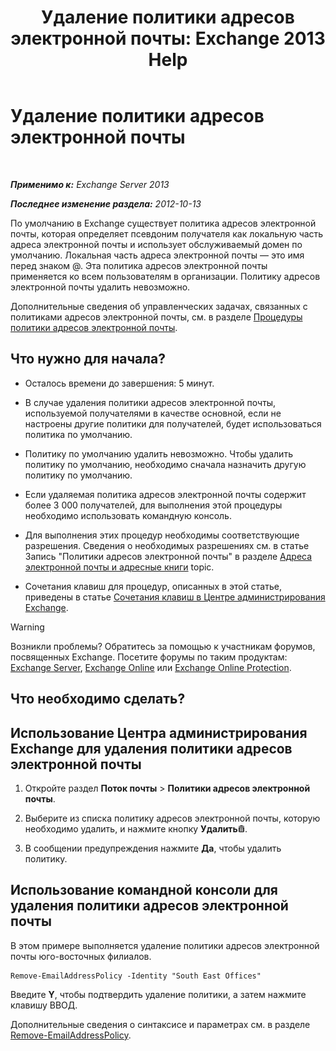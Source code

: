 ﻿---
title: 'Удаление политики адресов электронной почты: Exchange 2013 Help'
TOCTitle: Удаление политики адресов электронной почты
ms:assetid: f1d05223-7d41-406d-8fae-f4227be1c1c2
ms:mtpsurl: https://technet.microsoft.com/ru-ru/library/Bb125181(v=EXCHG.150)
ms:contentKeyID: 50489491
ms.date: 04/30/2018
mtps_version: v=EXCHG.150
ms.translationtype: HT
---

# Удаление политики адресов электронной почты

 

_**Применимо к:** Exchange Server 2013_

_**Последнее изменение раздела:** 2012-10-13_

По умолчанию в Exchange существует политика адресов электронной почты, которая определяет псевдоним получателя как локальную часть адреса электронной почты и использует обслуживаемый домен по умолчанию. Локальная часть адреса электронной почты — это имя перед знаком @. Эта политика адресов электронной почты применяется ко всем пользователям в организации. Политику адресов электронной почты удалить невозможно.

Дополнительные сведения об управленческих задачах, связанных с политиками адресов электронной почты, см. в разделе [Процедуры политики адресов электронной почты](email-address-policy-procedures-exchange-2013-help.md).

## Что нужно для начала?

  - Осталось времени до завершения: 5 минут.

  - В случае удаления политики адресов электронной почты, используемой получателями в качестве основной, если не настроены другие политики для получателей, будет использоваться политика по умолчанию.

  - Политику по умолчанию удалить невозможно. Чтобы удалить политику по умолчанию, необходимо сначала назначить другую политику по умолчанию.

  - Если удаляемая политика адресов электронной почты содержит более 3 000 получателей, для выполнения этой процедуры необходимо использовать командную консоль.

  - Для выполнения этих процедур необходимы соответствующие разрешения. Сведения о необходимых разрешениях см. в статье Запись "Политики адресов электронной почты" в разделе [Адреса электронной почты и адресные книги](email-addresses-and-address-books-exchange-2013-help.md) topic.

  - Сочетания клавиш для процедур, описанных в этой статье, приведены в статье [Сочетания клавиш в Центре администрирования Exchange](keyboard-shortcuts-in-the-exchange-admin-center-exchange-online-protection-help.md).

> [!WARNING]  
> Возникли проблемы? Обратитесь за помощью к участникам форумов, посвященных Exchange. Посетите форумы по таким продуктам: <a href="https://go.microsoft.com/fwlink/p/?linkid=60612">Exchange Server</a>, <a href="https://go.microsoft.com/fwlink/p/?linkid=267542">Exchange Online</a> или <a href="https://go.microsoft.com/fwlink/p/?linkid=285351">Exchange Online Protection</a>.


## Что необходимо сделать?

## Использование Центра администрирования Exchange для удаления политики адресов электронной почты

1.  Откройте раздел **Поток почты** \> **Политики адресов электронной почты**.

2.  Выберите из списка политику адресов электронной почты, которую необходимо удалить, и нажмите кнопку **Удалить**![Значок удаления](images/Dd979797.14f639f6-61e8-4418-bbfb-0db14de9d2f5(EXCHG.150).gif "Значок удаления").

3.  В сообщении предупреждения нажмите **Да**, чтобы удалить политику.

## Использование командной консоли для удаления политики адресов электронной почты

В этом примере выполняется удаление политики адресов электронной почты юго-восточных филиалов.

    Remove-EmailAddressPolicy -Identity "South East Offices"

Введите **Y**, чтобы подтвердить удаление политики, а затем нажмите клавишу ВВОД.

Дополнительные сведения о синтаксисе и параметрах см. в разделе [Remove-EmailAddressPolicy](https://technet.microsoft.com/ru-ru/library/bb124504\(v=exchg.150\)).

